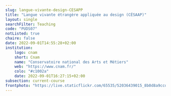 ```yaml
---
slug: langue-vivante-design-CESAPP
title: "Langue vivante étrangère appliquée au design (CÉSAAP)"
layout: single
searchFilter: Teaching
code: "PUDS07"
notListed: true
chaire: false
date: 2022-09-01T14:55:28+02:00
institution:
    logo: cnam
    short: Cnam
    name: "Conservatoire national des Arts et Métiers"
    web: "https://www.cnam.fr/"
    colo: "#c1002a"
    date: 2022-09-01T16:27:15+02:00
subsection: current-course
frontphoto: "https://live.staticflickr.com/65535/52036439015_8b0d8a9ccd.jpg"
---
```

